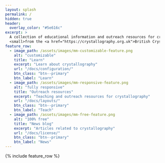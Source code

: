 ```yaml
---
layout: splash
permalink: /
hidden: true
header:
  overlay_color: "#5e616c"
excerpt: >
  A collection of educational information and outreach resources for crystallography<br />
  <small>from the <a href="https://crystallography.org.uk">British Crystallographic Association</a></small>
feature_row:
  - image_path: /assets/images/mm-customizable-feature.png
    alt: "customizable"
    title: "Learn"
    excerpt: "Learn about crystallography"
    url: "/docs/configuration/"
    btn_class: "btn--primary"
    btn_label: "Learn"
  - image_path: /assets/images/mm-responsive-feature.png
    alt: "fully responsive"
    title: "Outreach resources"
    excerpt: "Teaching and outreach resources for crystallography"
    url: "/docs/layouts/"
    btn_class: "btn--primary"
    btn_label: "Teach"
  - image_path: /assets/images/mm-free-feature.png
    alt: "100% free"
    title: "News blog"
    excerpt: "Articles related to crystallography"
    url: "/docs/license/"
    btn_class: "btn--primary"
    btn_label: "News"      
---
```


{% include feature_row %}
